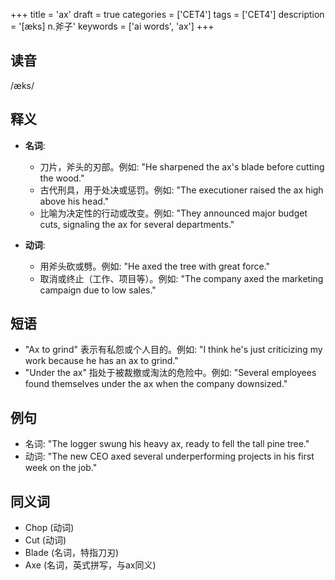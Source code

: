 +++
title = 'ax'
draft = true
categories = ['CET4']
tags = ['CET4']
description = '[æks] n.斧子'
keywords = ['ai words', 'ax']
+++

## 读音
/æks/

## 释义
- **名词**:
  - 刀片，斧头的刃部。例如: "He sharpened the ax's blade before cutting the wood."
  - 古代刑具，用于处决或惩罚。例如: "The executioner raised the ax high above his head."
  - 比喻为决定性的行动或改变。例如: "They announced major budget cuts, signaling the ax for several departments."

- **动词**:
  - 用斧头砍或劈。例如: "He axed the tree with great force."
  - 取消或终止（工作、项目等）。例如: "The company axed the marketing campaign due to low sales."

## 短语
- "Ax to grind" 表示有私怨或个人目的。例如: "I think he's just criticizing my work because he has an ax to grind."
- "Under the ax" 指处于被裁撤或淘汰的危险中。例如: "Several employees found themselves under the ax when the company downsized."

## 例句
- 名词: "The logger swung his heavy ax, ready to fell the tall pine tree."
- 动词: "The new CEO axed several underperforming projects in his first week on the job."

## 同义词
- Chop (动词)
- Cut (动词)
- Blade (名词，特指刀刃)
- Axe (名词，英式拼写，与ax同义)

